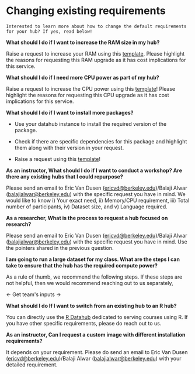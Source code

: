 # Changing existing requirements

```{note}
Interested to learn more about how to change the default requirements for your hub? If yes, read below!

```

**What should I do if I want to increase the RAM size in my hub?**

Raise a request to increase your RAM using this [template](https://github.com/berkeley-dsep-infra/datahub/issues/new?assignees=&labels=support&template=higher-resources.md&title=Request+more+RAM+for+class+X). 
Please highlight the reasons for requesting this RAM upgrade as it has cost implications for this service. 

**What should I do if I need more CPU power as part of my hub?**

Raise a request to increase the CPU power using this [template](https://github.com/berkeley-dsep-infra/datahub/issues/new/choose)! Please highlight the reasons for requesting this CPU upgrade as it has cost implications for this service. 


**What should I do if I want to install more packages?**

- Use your datahub instance to install the required version of the package. 

- Check if there are specific dependencies for this package and highlight them along with their version in your request. 

- Raise a request using this [template](https://github.com/berkeley-dsep-infra/datahub/issues/new?assignees=&labels=support&template=datahub-package-addition---change-request.md&title=Request+python+package+X+for+class+Y)!

**As an instructor, What should I do if I want to conduct a workshop? Are there any existing hubs that I could repurpose?**

Please send an email to Eric Van Dusen (ericvd@berkeley.edu)/Balaji Alwar (balajialwar@berkeley.edu) with the specific request you have in mind. We would like to know i) Your exact need, ii) Memory/CPU requirement, iii) Total number of participants, iv) Dataset size, and v) Language required.

**As a researcher, What is the process to request a hub focused on research?**

Please send an email to Eric Van Dusen (ericvd@berkeley.edu)/Balaji Alwar (balajialwar@berkeley.edu) with the specific request you have in mind. Use the pointers shared in the previous question.

**I am going to run a large dataset for my class. What are the steps I can take to ensure that the hub has the required compute power?**

As a rule of thumb, we recommend the following steps. If these steps are not helpful, then we would recommend reaching out to us separately,

<- Get team's inputs ->

**What should I do If I want to switch from an existing hub to an R hub?**

You can directly use the [R Datahub](http://r.datahub.berkeley.edu/) dedicated to serving courses using R. If you have other specific requirements, please do reach out to us.

**As an instructor, Can I request a custom image with different installation requirements?**

It depends on your requirement. Please do send an email to Eric Van Dusen (ericvd@berkeley.edu)/Balaji Alwar (balajialwar@berkeley.edu) with your detailed requirement.